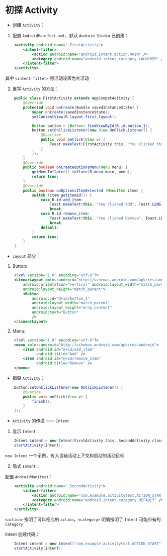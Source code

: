 # 初探 Activity

* 创建 `Activity`：

1. 配置 `AndroidManifest.xml`，默认 `Android Studio` 已创建：

``` xml
    <activity android:name=".FirstActivity">
        <intent-filter>
            <action android:name="android.intent.action.MAIN" />
            <category android:name="android.intent.category.LAUNCHER" />
        </intent-filter>
    </activity>
```

其中 `<intent-filter>` 将活动设置为主活动

2. 重写 `Activity` 的方法：

``` java
    public class FirstActivity extends AppCompatActivity {
        @Override
        protected void onCreate(Bundle savedInstanceState) {
            super.onCreate(savedInstanceState);
            setContentView(R.layout.first_layout);

            Button button = (Button) findViewById(R.id.button_1);
            button.setOnClickListener(new View.OnClickListener() {
                @Override
                public void onClick(View v) {
                    Toast.makeText(FirstActivity.this, "You clicked this button", Toast.LENGTH_SHORT).show();
                }
            });
        }
        @Override
        public boolean onCreateOptionsMenu(Menu menu) {
            getMenuInflater().inflate(R.menu.main, menu);
            return true;
        }
        @Override
        public boolean onOptionsItemSelected (MenuItem item) {
            switch (item.getItemId()) {
                case R.id.add_item:
                    Toast.makeText(this, "You clicked Add", Toast.LENGTH_SHORT).show();
                    break;
                case R.id.remove_item:
                    Toast.makeText(this, "You clicked Remove", Toast.LENGTH_SHORT).show();
                    break;
                default:
            }
            return true;
        }
    }
```


* `Layout` 部分：

1. Button:

```xml
    <?xml version="1.0" encoding="utf-8"?>
    <LinearLayout xmlns:android="http://schemas.android.com/apk/res/android"
        android:orientation="vertical" android:layout_width="match_parent"
        android:layout_height="match_parent">
        <Button
            android:id="@+id/button_1"
            android:layout_width="match_parent"
            android:layout_height="wrap_content"
            android:text="Button"
            />
    </LinearLayout>
```

2. Menu:

```xml
    <?xml version="1.0" encoding="utf-8"?>
    <menu xmlns:android="http://schemas.android.com/apk/res/android">
        <item android:id="@+id/add_item"
              android:title="Add" />
        <item android:id="@+id/remove_item"
              android:title="Remove" />
    </menu>
```

* 销毁 `Activity`：

``` java
    button.setOnClickListener(new OnClickListener() {
        @Overide
        public void onClick(View v) {
            finish();
        }
    });
```

* `Activity` 的传递 —— `Intent`

1. 显示 `Intent`：

``` java
    Intent intent = new Intent(FirstActivity.this, SecondActivity.class);
    startActivity(intent);
```

`new Intent` 一个示例，传入当前活动上下文和启动的活动目标

2. 隐式 `Intent`：

配置 `AndroidManifest`：

``` xml
    <activity android:name=".SecondActivity">
        <intent-filter>
            <action android:name="com.example.activitytest.ACTION_START" />
            <category android:name="android.intent.category.DEFAULT" />
        </intent-filter>
    </activity>
```

`<action>` 指明了可以相应的 `action`，`<category>` 明确指明了 `Intent` 可能带有的 `category`

Intent 创建代码：

``` java
    Intent intent = new Intent("com.example.activitytest.ACTION_START");
    startActivity(intent);
```

